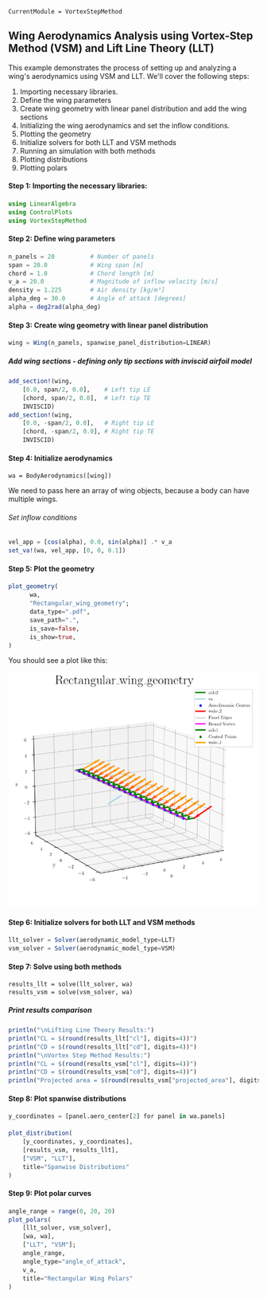 ```@meta
CurrentModule = VortexStepMethod
```

## Wing Aerodynamics Analysis using Vortex-Step Method (VSM) and Lift Line Theory (LLT)
This example demonstrates the process of setting up and analyzing a wing's aerodynamics using VSM and LLT. We'll cover the following steps:
1. Importing necessary libraries.
2. Define the wing parameters
3. Create wing geometry with linear panel distribution and add the wing sections
4. Initializing the wing aerodynamics and set the inflow conditions.
5. Plotting the geometry
6. Initialize solvers for both LLT and VSM methods
7. Running an simulation with both methods
8. Plotting distributions
9. Plotting polars

#### Step 1: Importing the necessary libraries:
```julia
using LinearAlgebra
using ControlPlots
using VortexStepMethod
```

#### Step 2: Define wing parameters
```julia
n_panels = 20          # Number of panels
span = 20.0            # Wing span [m]
chord = 1.0            # Chord length [m]
v_a = 20.0             # Magnitude of inflow velocity [m/s]
density = 1.225        # Air density [kg/m³]
alpha_deg = 30.0       # Angle of attack [degrees]
alpha = deg2rad(alpha_deg)
```

#### Step 3: Create wing geometry with linear panel distribution
```julia
wing = Wing(n_panels, spanwise_panel_distribution=LINEAR)
```

##### Add wing sections - defining only tip sections with inviscid airfoil model
```julia
add_section!(wing, 
    [0.0, span/2, 0.0],    # Left tip LE 
    [chord, span/2, 0.0],  # Left tip TE
    INVISCID)
add_section!(wing, 
    [0.0, -span/2, 0.0],   # Right tip LE
    [chord, -span/2, 0.0], # Right tip TE
    INVISCID)
```

#### Step 4: Initialize aerodynamics
```
wa = BodyAerodynamics([wing])
```
We need to pass here an array of wing objects, because a body can have multiple wings.

###### Set inflow conditions
```julia
vel_app = [cos(alpha), 0.0, sin(alpha)] .* v_a
set_va!(wa, vel_app, [0, 0, 0.1])
```
#### Step 5: Plot the geometry
```julia
plot_geometry(
      wa,
      "Rectangular_wing_geometry";
      data_type=".pdf",
      save_path=".",
      is_save=false,
      is_show=true,
)
```
You should see a plot like this:

![Rectangular Wing](RectangularWing.png)

#### Step 6: Initialize solvers for both LLT and VSM methods
```julia
llt_solver = Solver(aerodynamic_model_type=LLT)
vsm_solver = Solver(aerodynamic_model_type=VSM)
```

#### Step 7: Solve using both methods
```
results_llt = solve(llt_solver, wa)
results_vsm = solve(vsm_solver, wa)
```

##### Print results comparison
```julia
println("\nLifting Line Theory Results:")
println("CL = $(round(results_llt["cl"], digits=4))")
println("CD = $(round(results_llt["cd"], digits=4))")
println("\nVortex Step Method Results:")
println("CL = $(round(results_vsm["cl"], digits=4))")
println("CD = $(round(results_vsm["cd"], digits=4))")
println("Projected area = $(round(results_vsm["projected_area"], digits=4)) m²")
```

#### Step 8: Plot spanwise distributions
```julia
y_coordinates = [panel.aero_center[2] for panel in wa.panels]

plot_distribution(
    [y_coordinates, y_coordinates],
    [results_vsm, results_llt],
    ["VSM", "LLT"],
    title="Spanwise Distributions"
)
```

#### Step 9: Plot polar curves
```julia
angle_range = range(0, 20, 20)
plot_polars(
    [llt_solver, vsm_solver],
    [wa, wa],
    ["LLT", "VSM"];
    angle_range,
    angle_type="angle_of_attack",
    v_a,
    title="Rectangular Wing Polars"
)
```
